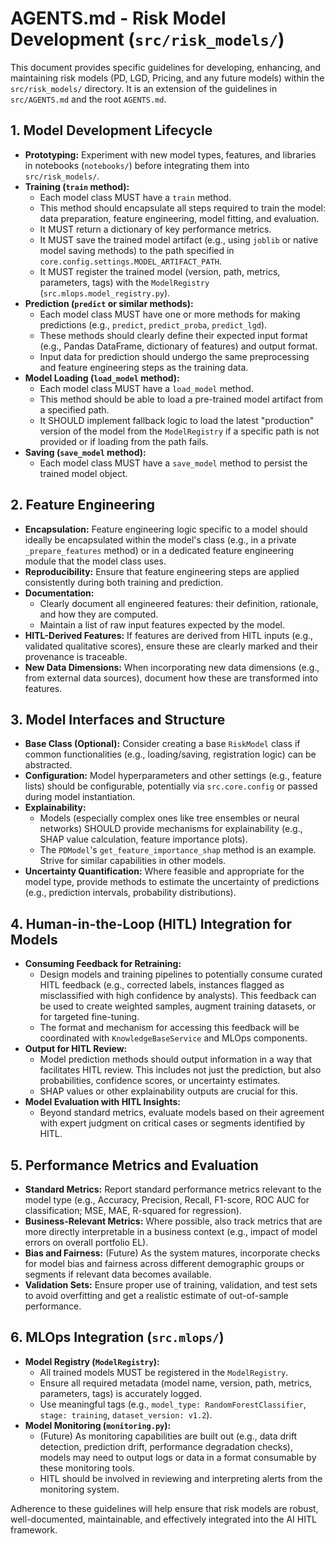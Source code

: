 # AGENTS.md - Risk Model Development (`src/risk_models/`)

This document provides specific guidelines for developing, enhancing, and maintaining risk models (PD, LGD, Pricing, and any future models) within the `src/risk_models/` directory. It is an extension of the guidelines in `src/AGENTS.md` and the root `AGENTS.md`.

## 1. Model Development Lifecycle

*   **Prototyping:** Experiment with new model types, features, and libraries in notebooks (`notebooks/`) before integrating them into `src/risk_models/`.
*   **Training (`train` method):**
    *   Each model class MUST have a `train` method.
    *   This method should encapsulate all steps required to train the model: data preparation, feature engineering, model fitting, and evaluation.
    *   It MUST return a dictionary of key performance metrics.
    *   It MUST save the trained model artifact (e.g., using `joblib` or native model saving methods) to the path specified in `core.config.settings.MODEL_ARTIFACT_PATH`.
    *   It MUST register the trained model (version, path, metrics, parameters, tags) with the `ModelRegistry` (`src.mlops.model_registry.py`).
*   **Prediction (`predict` or similar methods):**
    *   Each model class MUST have one or more methods for making predictions (e.g., `predict`, `predict_proba`, `predict_lgd`).
    *   These methods should clearly define their expected input format (e.g., Pandas DataFrame, dictionary of features) and output format.
    *   Input data for prediction should undergo the same preprocessing and feature engineering steps as the training data.
*   **Model Loading (`load_model` method):**
    *   Each model class MUST have a `load_model` method.
    *   This method should be able to load a pre-trained model artifact from a specified path.
    *   It SHOULD implement fallback logic to load the latest "production" version of the model from the `ModelRegistry` if a specific path is not provided or if loading from the path fails.
*   **Saving (`save_model` method):**
    *   Each model class MUST have a `save_model` method to persist the trained model object.

## 2. Feature Engineering

*   **Encapsulation:** Feature engineering logic specific to a model should ideally be encapsulated within the model's class (e.g., in a private `_prepare_features` method) or in a dedicated feature engineering module that the model class uses.
*   **Reproducibility:** Ensure that feature engineering steps are applied consistently during both training and prediction.
*   **Documentation:**
    *   Clearly document all engineered features: their definition, rationale, and how they are computed.
    *   Maintain a list of raw input features expected by the model.
*   **HITL-Derived Features:** If features are derived from HITL inputs (e.g., validated qualitative scores), ensure these are clearly marked and their provenance is traceable.
*   **New Data Dimensions:** When incorporating new data dimensions (e.g., from external data sources), document how these are transformed into features.

## 3. Model Interfaces and Structure

*   **Base Class (Optional):** Consider creating a base `RiskModel` class if common functionalities (e.g., loading/saving, registration logic) can be abstracted.
*   **Configuration:** Model hyperparameters and other settings (e.g., feature lists) should be configurable, potentially via `src.core.config` or passed during model instantiation.
*   **Explainability:**
    *   Models (especially complex ones like tree ensembles or neural networks) SHOULD provide mechanisms for explainability (e.g., SHAP value calculation, feature importance plots).
    *   The `PDModel`'s `get_feature_importance_shap` method is an example. Strive for similar capabilities in other models.
*   **Uncertainty Quantification:** Where feasible and appropriate for the model type, provide methods to estimate the uncertainty of predictions (e.g., prediction intervals, probability distributions).

## 4. Human-in-the-Loop (HITL) Integration for Models

*   **Consuming Feedback for Retraining:**
    *   Design models and training pipelines to potentially consume curated HITL feedback (e.g., corrected labels, instances flagged as misclassified with high confidence by analysts). This feedback can be used to create weighted samples, augment training datasets, or for targeted fine-tuning.
    *   The format and mechanism for accessing this feedback will be coordinated with `KnowledgeBaseService` and MLOps components.
*   **Output for HITL Review:**
    *   Model prediction methods should output information in a way that facilitates HITL review. This includes not just the prediction, but also probabilities, confidence scores, or uncertainty estimates.
    *   SHAP values or other explainability outputs are crucial for this.
*   **Model Evaluation with HITL Insights:**
    *   Beyond standard metrics, evaluate models based on their agreement with expert judgment on critical cases or segments identified by HITL.

## 5. Performance Metrics and Evaluation

*   **Standard Metrics:** Report standard performance metrics relevant to the model type (e.g., Accuracy, Precision, Recall, F1-score, ROC AUC for classification; MSE, MAE, R-squared for regression).
*   **Business-Relevant Metrics:** Where possible, also track metrics that are more directly interpretable in a business context (e.g., impact of model errors on overall portfolio EL).
*   **Bias and Fairness:** (Future) As the system matures, incorporate checks for model bias and fairness across different demographic groups or segments if relevant data becomes available.
*   **Validation Sets:** Ensure proper use of training, validation, and test sets to avoid overfitting and get a realistic estimate of out-of-sample performance.

## 6. MLOps Integration (`src.mlops/`)

*   **Model Registry (`ModelRegistry`):**
    *   All trained models MUST be registered in the `ModelRegistry`.
    *   Ensure all required metadata (model name, version, path, metrics, parameters, tags) is accurately logged.
    *   Use meaningful tags (e.g., `model_type: RandomForestClassifier`, `stage: training`, `dataset_version: v1.2`).
*   **Model Monitoring (`monitoring.py`):**
    *   (Future) As monitoring capabilities are built out (e.g., data drift detection, prediction drift, performance degradation checks), models may need to output logs or data in a format consumable by these monitoring tools.
    *   HITL should be involved in reviewing and interpreting alerts from the monitoring system.

Adherence to these guidelines will help ensure that risk models are robust, well-documented, maintainable, and effectively integrated into the AI HITL framework.
